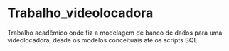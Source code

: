 # Trabalho_videolocadora

Trabalho acadêmico onde fiz a modelagem de banco de dados para uma videolocadora, desde os modelos conceituais até os scripts SQL.
